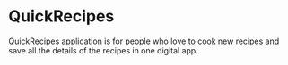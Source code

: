 # QuickRecipes
QuickRecipes application is for people who love to cook new recipes and save all the details of the recipes in one digital app. 
